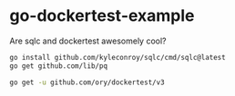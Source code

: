 # go-dockertest-example
Are sqlc and dockertest awesomely cool?

```bash
go install github.com/kyleconroy/sqlc/cmd/sqlc@latest
go get github.com/lib/pq
```

```bash
go get -u github.com/ory/dockertest/v3
```